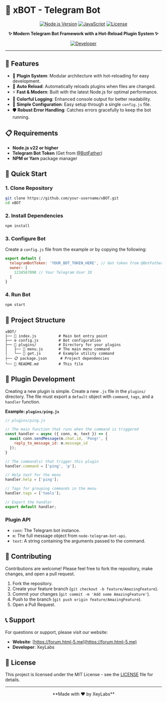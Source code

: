 # 🤖 xBOT - Telegram Bot

<div align="center">
  
  [![Node.js Version](https://img.shields.io/badge/Node.js-v22+-green.svg?style=for-the-badge&logo=node.js)](https://nodejs.org/)
  [![JavaScript](https://img.shields.io/badge/JavaScript-ES6+-yellow.svg?style=for-the-badge&logo=javascript)](https://developer.mozilla.org/en-US/docs/Web/JavaScript)
  [![License](https://img.shields.io/badge/License-MIT-red.svg?style=for-the-badge)](LICENSE)
  
  **✨ Modern Telegram Bot Framework with a Hot-Reload Plugin System ✨**
  
  [![Developer](https://img.shields.io/badge/Developer-XeyLabs-purple?style=for-the-badge)](https://forum.html-5.me)
</div>

---

## 🌟 Features

- 🔧 **Plugin System**: Modular architecture with hot-reloading for easy development.
- 🔄 **Auto Reload**: Automatically reloads plugins when files are changed.
- ⚡ **Fast & Modern**: Built with the latest Node.js for optimal performance.
- 🎨 **Colorful Logging**: Enhanced console output for better readability.
- 📝 **Simple Configuration**: Easy setup through a single `config.js` file.
- 🛡️ **Robust Error Handling**: Catches errors gracefully to keep the bot running.

## 📋 Requirements

- **Node.js v22 or higher**
- **Telegram Bot Token** (Get from [@BotFather](https://t.me/BotFather))
- **NPM or Yarn** package manager

## 🚀 Quick Start

### 1. Clone Repository
```bash
git clone https://github.com/your-username/xBOT.git
cd xBOT
```

### 2. Install Dependencies
```bash
npm install
```

### 3. Configure Bot
Create a `config.js` file from the example or by copying the following:
```javascript
export default {
  telegramBotToken: 'YOUR_BOT_TOKEN_HERE', // Get token from @BotFather
  owner: [
    1234567890 // Your Telegram User ID
  ]
}
```

### 4. Run Bot
```bash
npm start
```

## 📁 Project Structure

```
xBOT/
├── 📄 index.js          # Main bot entry point
├── ⚙️ config.js         # Bot configuration
├── 📂 plugins/          # Directory for your plugins
│   ├── 🔌 menu.js       # The main menu command
│   └── 🔌 get.js        # Example utility command
├── 📋 package.json      # Project dependencies
└── 📖 README.md         # This file
```

## 🔌 Plugin Development

Creating a new plugin is simple. Create a new `.js` file in the `plugins/` directory. The file must export a `default` object with `command`, `tags`, and a `handler` function.

**Example: `plugins/ping.js`**
```javascript
// plugins/ping.js

// The main function that runs when the command is triggered
const handler = async ({ conn, m, text }) => {
  await conn.sendMessage(m.chat.id, 'Pong!', {
    reply_to_message_id: m.message_id
  });
}

// The command(s) that trigger this plugin
handler.command = ['ping', 'p'];

// Help text for the menu
handler.help = ['ping'];

// Tags for grouping commands in the menu
handler.tags = ['tools'];

// Export the handler
export default handler;
```

### Plugin API
- `conn`: The Telegram bot instance.
- `m`: The full message object from `node-telegram-bot-api`.
- `text`: A string containing the arguments passed to the command.

## 🤝 Contributing

Contributions are welcome! Please feel free to fork the repository, make changes, and open a pull request.

1. Fork the repository.
2. Create your feature branch (`git checkout -b feature/AmazingFeature`).
3. Commit your changes (`git commit -m 'Add some AmazingFeature'`).
4. Push to the branch (`git push origin feature/AmazingFeature`).
5. Open a Pull Request.

## 📞 Support

For questions or support, please visit our website:
- **Website**: [https://forum.html-5.me](https://forum.html-5.me)
- **Developer**: XeyLabs

## 📄 License

This project is licensed under the MIT License - see the [LICENSE](LICENSE) file for details.

---

<div align="center">
  **Made with ❤️ by XeyLabs**
</div>
